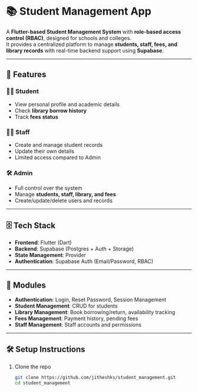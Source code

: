 # 📚 Student Management App

A **Flutter-based Student Management System** with **role-based access control (RBAC)**, designed for schools and colleges.  
It provides a centralized platform to manage **students, staff, fees, and library records** with real-time backend support using **Supabase**.

---

## 🚀 Features

### 👨‍🎓 Student  
- View personal profile and academic details  
- Check **library borrow history**  
- Track **fees status**  

### 👩‍🏫 Staff  
- Create and manage student records  
- Update their own details  
- Limited access compared to Admin  

### 🛠️ Admin  
- Full control over the system  
- Manage **students, staff, library, and fees**  
- Create/update/delete users and records  

---

## 🗄️ Tech Stack
- **Frontend**: Flutter (Dart)  
- **Backend**: Supabase (Postgres + Auth + Storage)  
- **State Management**: Provider  
- **Authentication**: Supabase Auth (Email/Password, RBAC)  

---

## 📂 Modules
- **Authentication**: Login, Reset Password, Session Management  
- **Student Management**: CRUD for students  
- **Library Management**: Book borrowing/return, availability tracking  
- **Fees Management**: Payment history, pending fees  
- **Staff Management**: Staff accounts and permissions  

---

## 🛠️ Setup Instructions
1. Clone the repo  
   ```bash
   git clone https://github.com/jitheshks/student_management.git
   cd student_management
